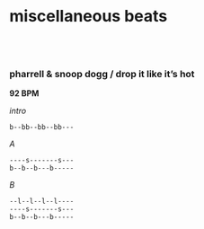 <!-- this first element fools the Tactile theme to avoid presenting the first heading on the page in the site header -->
<br/>

# miscellaneous beats

<br/>
<br/>


### pharrell & snoop dogg / drop it like it’s hot

**92 BPM**

_intro_
```
b--bb--bb--bb---
```

_A_
```
----s-------s---
b--b--b---b-----
```

_B_
```
--l--l--l--l----
----s-------s---
b--b--b---b-----
```
